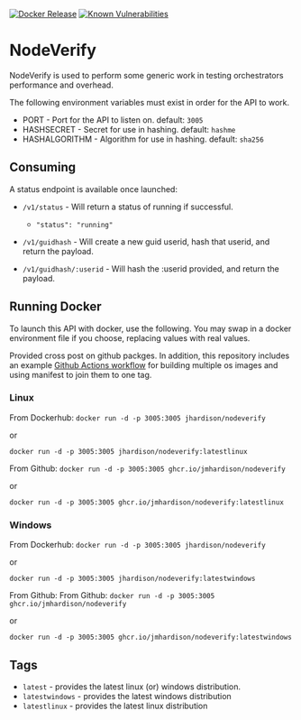 [![Docker Release](https://github.com/jmhardison/nodeverify/actions/workflows/docker-release.yml/badge.svg)](https://github.com/jmhardison/nodeverify/actions/workflows/docker-release.yml) [![Known Vulnerabilities](https://snyk.io/test/github/jmhardison/nodeverify/badge.svg?targetFile=package.json)](https://snyk.io/test/github/jmhardison/nodeverify?targetFile=package.json)
# NodeVerify
NodeVerify is used to perform some generic work in testing orchestrators performance and overhead.

The following environment variables must exist in order for the API to work.

* PORT - Port for the API to listen on. default: `3005`
* HASHSECRET - Secret for use in hashing. default: `hashme`
* HASHALGORITHM - Algorithm for use in hashing. default: `sha256`

## Consuming
A status endpoint is available once launched:

* `/v1/status` - Will return a status of running if successful.
  * `"status": "running"`

* `/v1/guidhash` - Will create a new guid userid, hash that userid, and return the payload.
* `/v1/guidhash/:userid` - Will hash the :userid provided, and return the payload.


## Running Docker

To launch this API with docker, use the following. You may swap in a docker environment file if you choose, replacing values with real values.

Provided cross post on github packges. In addition, this repository includes an example [Github Actions workflow](https://github.com/jmhardison/nodeverify/blob/main/.github/workflows/docker-release.yml) for building multiple os images and using manifest to join them to one tag.


### Linux
From Dockerhub:
`docker run -d -p 3005:3005 jhardison/nodeverify`

or

`docker run -d -p 3005:3005 jhardison/nodeverify:latestlinux`

From Github:
`docker run -d -p 3005:3005 ghcr.io/jmhardison/nodeverify`

or

`docker run -d -p 3005:3005 ghcr.io/jmhardison/nodeverify:latestlinux`



### Windows
From Dockerhub:
`docker run -d -p 3005:3005 jhardison/nodeverify`

or

`docker run -d -p 3005:3005 jhardison/nodeverify:latestwindows`

From Github:
From Github:
`docker run -d -p 3005:3005 ghcr.io/jmhardison/nodeverify`

or

`docker run -d -p 3005:3005 ghcr.io/jmhardison/nodeverify:latestwindows`


## Tags

* `latest` - provides the latest linux (or) windows distribution.
* `latestwindows` - provides the latest windows distribution
* `latestlinux` - provides the latest linux distribution

